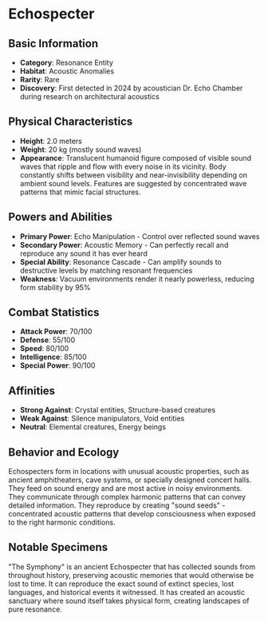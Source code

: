 # Echospecter

## Basic Information
- **Category**: Resonance Entity
- **Habitat**: Acoustic Anomalies
- **Rarity**: Rare
- **Discovery**: First detected in 2024 by acoustician Dr. Echo Chamber during research on architectural acoustics

## Physical Characteristics
- **Height**: 2.0 meters
- **Weight**: 20 kg (mostly sound waves)
- **Appearance**: Translucent humanoid figure composed of visible sound waves that ripple and flow with every noise in its vicinity. Body constantly shifts between visibility and near-invisibility depending on ambient sound levels. Features are suggested by concentrated wave patterns that mimic facial structures.

## Powers and Abilities
- **Primary Power**: Echo Manipulation - Control over reflected sound waves
- **Secondary Power**: Acoustic Memory - Can perfectly recall and reproduce any sound it has ever heard
- **Special Ability**: Resonance Cascade - Can amplify sounds to destructive levels by matching resonant frequencies
- **Weakness**: Vacuum environments render it nearly powerless, reducing form stability by 95%

## Combat Statistics
- **Attack Power**: 70/100
- **Defense**: 55/100
- **Speed**: 80/100
- **Intelligence**: 85/100
- **Special Power**: 90/100

## Affinities
- **Strong Against**: Crystal entities, Structure-based creatures
- **Weak Against**: Silence manipulators, Void entities
- **Neutral**: Elemental creatures, Energy beings

## Behavior and Ecology
Echospecters form in locations with unusual acoustic properties, such as ancient amphitheaters, cave systems, or specially designed concert halls. They feed on sound energy and are most active in noisy environments. They communicate through complex harmonic patterns that can convey detailed information. They reproduce by creating "sound seeds" - concentrated acoustic patterns that develop consciousness when exposed to the right harmonic conditions.

## Notable Specimens
"The Symphony" is an ancient Echospecter that has collected sounds from throughout history, preserving acoustic memories that would otherwise be lost to time. It can reproduce the exact sound of extinct species, lost languages, and historical events it witnessed. It has created an acoustic sanctuary where sound itself takes physical form, creating landscapes of pure resonance.
